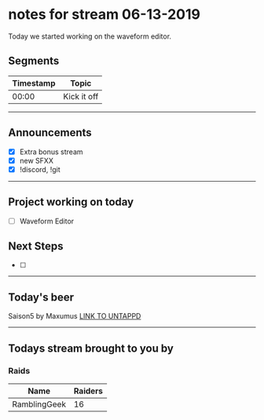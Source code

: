 # notes for stream 06-13-2019

Today we started working on the waveform editor. 

## Segments

| Timestamp | Topic             |
| ---       | ---               |
| 00:00     | Kick it off       |

---

## Announcements

- [X] Extra bonus stream
- [X] new SFXX
- [X] !discord, !git

---

## Project working on today

- [ ] Waveform Editor

## Next Steps

- [ ]

---

## Today's beer

Saison5 by Maxumus
[LINK TO UNTAPPD](https://untappd.com/b/brouwerij-maximus-saison-5/438329)

---


## Todays stream brought to you by


### Raids

| Name | Raiders |
| --- | --- |
| RamblingGeek | 16 |
